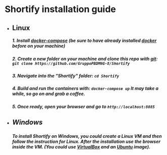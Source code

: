 # Shortify installation guide

<ul><li><h2>Linux</h2></li>
<h5>1. Install <a href="https://docs.docker.com/compose/install/">docker-compose</a> (be sure to have already installed <a href="https://docs.docker.com/linux/step_one/">docker</a> before on your machine)</h5>
<h5>2. Create a new folder on your  machine and clone this repo with <a href="https://git-scm.com/">git</a>:<br>
<code>git clone https://github.com/GruppoPBDMNG-8/Shortify</code></h5>
<h5>3. Navigate into the "Shortify" folder: <code>cd Shortify</code></h5>
<h5>4. Build and run the containers with: <code>docker-compose up</code> It may take a while, so go on and grab a coffee.</h5>
<h5>5. Once ready, open your browser and go to <code>http://localhost:8085</code>

<li><h2>Windows</h2></li>
<h5>To install Shortify on Windows, you could create a Linux VM and then follow the instruction for Linux. After the installation use the browser inside the VM. (You could use <a href = "https://www.virtualbox.org/">VirtualBox</a> and an <a href="http://www.ubuntu.com/download/desktop"> Ubuntu</a> image).</h5>
</ul>


